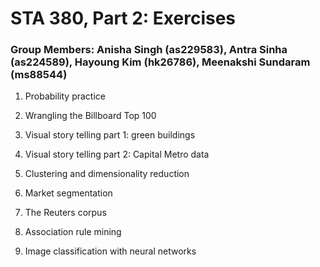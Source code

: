 # STA 380, Part 2: Exercises
### Group Members: Anisha Singh (as229583), Antra Sinha (as224589), Hayoung Kim (hk26786), Meenakshi Sundaram (ms88544)

1. Probability practice

2. Wrangling the Billboard Top 100

3. Visual story telling part 1: green buildings

4. Visual story telling part 2: Capital Metro data

5. Clustering and dimensionality reduction

6. Market segmentation

7. The Reuters corpus

8. Association rule mining

9. Image classification with neural networks
